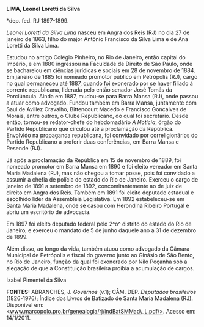 **LIMA, Leonel Loretti da Silva**

\*dep. fed. RJ 1897-1899.

*Leonel Loretti da Silva Lima* nasceu em Angra dos Reis (RJ) no dia 27
de janeiro de 1863, filho do major Antônio Francisco da Silva Lima e de
Ana Loretti da Silva Lima.

Estudou no antigo Colégio Pinheiro, no Rio de Janeiro, então capital do
Império, e em 1880 ingressou na Faculdade de Direito de São Paulo, onde
se bacharelou em ciências jurídicas e sociais em 28 de novembro de 1884.
Em janeiro de 1885 foi nomeado promotor público em Petrópolis (RJ),
cargo no qual permaneceu até 1887, quando foi exonerado por se haver
filiado à corrente republicana, liderada pelo então senador José Tomás
da Porciúncula. Ainda em 1887, mudou-se para Barra Mansa (RJ), onde
passou a atuar como advogado. Fundou também em Barra Mansa, juntamente
com Saul de Avillez Cravalho, Bittencourt Macedo e Francisco Gonçalves
de Morais, entre outros, o Clube Republicano, do qual foi secretário.
Desde então, tornou-se redator-chefe do hebdomadário *A Notícia*, órgão
do Partido Republicano que circulou até a proclamação da República.
Envolvido na propaganda republicana, foi convidado por correligionários
do Partido Republicano a proferir duas conferências, em Barra Mansa e
Resende (RJ).

Já após a proclamação da República em 15 de novembro de 1889, foi
nomeado promotor em Barra Mansa em 1890 e foi eleito vereador em Santa
Maria Madalena (RJ), mas não chegou a tomar posse, pois foi convidado a
assumir a chefia de polícia do estado do Rio de Janeiro. Exerceu o cargo
de janeiro de 1891 a setembro de 1892, concomitantemente ao de juiz de
direito em Angra dos Reis. Também em 1891 foi eleito deputado estadual e
escolhido líder da Assembleia Legislativa. Em 1892 estabeleceu-se em
Santa Maria Madalena, onde se casou com Herondina Ribeiro Portugal e
abriu um escritório de advocacia.

Em 1897 foi eleito deputado federal pelo 2^o^ distrito do estado do Rio
de Janeiro, e exerceu o mandato de 5 de junho daquele ano a 31 de
dezembro de 1899.

Além disso, ao longo da vida, também atuou como advogado da Câmara
Municipal de Petrópolis e fiscal do governo junto ao Ginásio de São
Bento, no Rio de Janeiro, função da qual foi exonerado por Nilo Peçanha
sob a alegação de que a Constituição brasileira proibia a acumulação de
cargos.

Izabel Pimentel da Silva

**FONTES:** ABRANCHES, J. *Governos* (v.1); CÂM. DEP. *Deputados
brasileiros* (1826-1976); Índice dos Livros de Batizado de Santa Maria
Madalena (RJ). Disponível em:
\<www.marcopolo.pro.br/genealogia/rj/indBatSMMad\_L.pdf\>. Acesso em:
14/1/2011.
